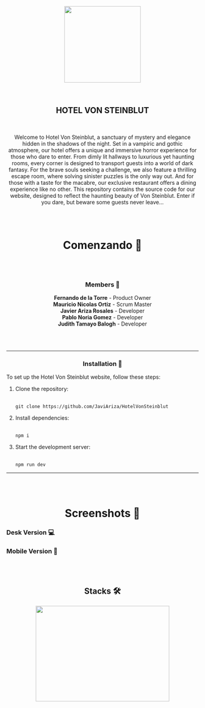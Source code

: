 <p align="center">
  <img src="https://res.cloudinary.com/dgzgzx9ov/image/upload/v1740937609/logo_hotel_blanco_imoyr1.png" width="200">
</p>

<br>

<h2 align="center">HOTEL VON STEINBLUT</h2>

<br>

<p align="center">
  Welcome to Hotel Von Steinblut, a sanctuary of mystery and elegance hidden in the shadows of the night. Set in a vampiric and gothic atmosphere, our hotel offers a unique and immersive horror experience for those who dare to enter. From dimly lit hallways to luxurious yet haunting rooms, every corner is designed to transport guests into a world of dark fantasy. For the brave souls seeking a challenge, we also feature a thrilling escape room, where solving sinister puzzles is the only way out. And for those with a taste for the macabre, our exclusive restaurant offers a dining experience like no other. This repository contains the source code for our website, designed to reflect the haunting beauty of Von Steinblut. Enter if you dare, but beware some guests never leave...
</p>

<br><br>

<h1 align="center">Comenzando 🚀</h1>

<br><br>

<h3 align="center">Members 👤</h3>

<div align="center">
  <p>
    <strong>Fernando de la Torre</strong> - Product Owner<br>
    <strong>Mauricio Nicolas Ortiz</strong> - Scrum Master<br>
    <strong>Javier Ariza Rosales</strong> - Developer<br>
    <strong>Pablo Noria Gomez</strong> - Developer<br>
    <strong>Judith Tamayo Balogh</strong> - Developer
  </p>
</div>

<br><br>

<hr>

<h3 align="center">Installation 🔧</h3>

<p>To set up the Hotel Von Steinblut website, follow these steps:</p>

<ol>
  <li>Clone the repository:</li>
    <br>
  <pre><code>git clone https://github.com/JaviAriza/HotelVonSteinblut</code></pre>

  <li>Install dependencies:</li>
    <br>
  <pre><code>npm i</code></pre>

  <li>Start the development server:</li>
    <br>
  <pre><code>npm run dev</code></pre>
</ol>

<hr>

<br><br>
<h1 align="center">Screenshots 📸</h1>
<h3>Desk Version 💻</h3>
<h3>Mobile Version 📱</h3>
<br><br>
<h2 align="center">Stacks 🛠️</h2>
<p align="center">
  <img src="https://res.cloudinary.com/dandumvvy/image/upload/v1741038263/i2mqg4xbwd5xm8uxh3oh.png" width="350" height="250"
</p>

  

